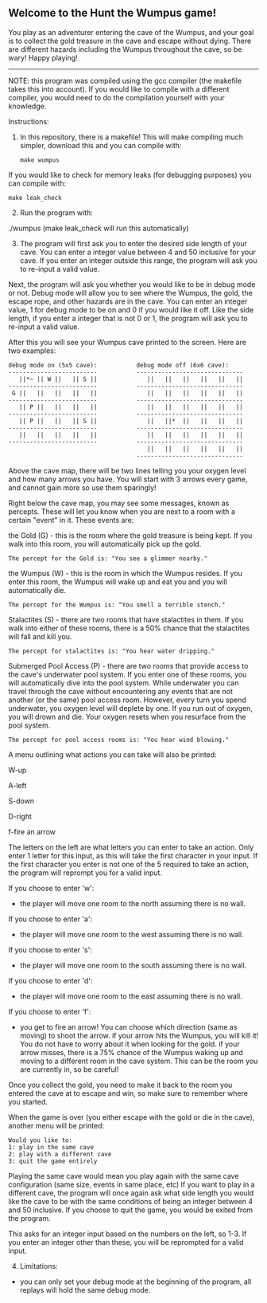 Welcome to the Hunt the Wumpus game! 
-
You play as an adventurer entering the cave of the
Wumpus, and your goal is to collect the gold treasure in the cave and escape without
dying. There are different hazards including the Wumpus throughout the cave, so be wary!
Happy playing!

-----------------------------------------------------------------------------------------

NOTE: this program was compiled using the gcc compiler (the makefile takes this into account). If you would like to compile with a different
compiler, you would need to do the compilation yourself with your knowledge.

Instructions:

1) In this repository, there is a makefile! This will make compiling much simpler, download this and you can compile with:

       make wumpus

If you would like to check for memory leaks (for debugging purposes) you can compile with: 

    make leak_check

2) Run the program with:

./wumpus (make leak_check will run this automatically)

3) The program will first ask you to enter the desired side length of your cave. 
You can enter a integer value between 4 and 50 inclusive for your cave. If you enter 
an integer outside this range, the program will ask you to re-input a valid value.

 Next, the program will ask you whether you would like to be in debug mode or not. 
 Debug mode will allow you to see where the Wumpus, the gold, the escape rope, and 
 other hazards are in the cave. You can enter an integer value, 1 for debug mode to be 
 on and 0 if you would like it off. Like the side length, if you enter a integer that is not
 0 or 1, the program will ask you to re-input a valid value.

 After this you will see your Wumpus cave printed to the screen. 
 Here are two examples:

    debug mode on (5x5 cave):           debug mode off (6x6 cave):
    -------------------------           ------------------------------
       ||*~ || W ||   || S ||              ||   ||   ||   ||   ||   ||
    -------------------------           ------------------------------
     G ||   ||   ||   ||   ||              ||   ||   ||   ||   ||   ||
    -------------------------           ------------------------------
       || P ||   ||   ||   ||              ||   ||   ||   ||   ||   ||
    -------------------------           ------------------------------
       || P ||   ||   || S ||              ||   ||*  ||   ||   ||   ||
    -------------------------           ------------------------------
       ||   ||   ||   ||   ||              ||   ||   ||   ||   ||   ||
    -------------------------           ------------------------------
                                           ||   ||   ||   ||   ||   ||
                                        ------------------------------

 Above the cave map, there will be two lines telling you your oxygen level and how many
 arrows you have. You will start with 3 arrows every game, and cannot gain more so use
 them sparingly!

 Right below the cave map, you may see some messages, known as percepts. These will let you know
 when you are next to a room with a certain "event" in it. These events are:

 the Gold (G) - this is the room where the gold treasure is being kept. If you walk into this 
                room, you will automatically pick up the gold.

    The percept for the Gold is: "You see a glimmer nearby."

 the Wumpus (W) - this is the room in which the Wumpus resides. If you enter this room, the
                  Wumpus will wake up and eat you and you will automatically die.

    The percept for the Wumpus is: "You smell a terrible stench."

 Stalactites (S) - there are two rooms that have stalactites in them. If you walk into either
                   of these rooms, there is a 50% chance that the stalactites will fall and
                   kill you.

    The percept for stalactites is: "You hear water dripping."

 Submerged Pool Access (P) - there are two rooms that provide access to the cave's underwater
                             pool system. If you enter one of these rooms, you will automatically
                             dive into the pool system. While underwater you can travel through the
                             cave without encountering any events that are not another (or the same)
                             pool access room. However, every turn you spend underwater, you oxygen
                             level will deplete by one. If you run out of oxygen, you will drown and die.
                             Your oxygen resets when you resurface from the pool system.

    The percept for pool access rooms is: "You hear wind blowing." 

 A menu outlining what actions you can take will also be printed:

 W-up
 
 A-left
 
 S-down
 
 D-right
 
 f-fire an arrow

 The letters on the left are what letters you can enter to take an action. 
 Only enter 1 letter for this input, as this will take the first character in your input.
 If the first character you enter is not one of the 5 required to take an 
 action, the program will reprompt you for a valid input.

 If you choose to enter 'w':
 
   - the player will move one room to the north assuming there is no wall.

 If you choose to enter 'a':
 
   - the player will move one room to the west assuming there is no wall.

 If you choose to enter 's':
 
   - the player will move one room to the south assuming there is no wall.

 If you choose to enter 'd':
 
   - the player will move one room to the east assuming there is no wall.

 If you choose to enter 'f':
 
   - you get to fire an arrow! You can choose which direction (same as moving) to shoot the arrow.
      if your arrow hits the Wumpus, you will kill it! You do not have to worry about it when looking
      for the gold.
      if your arrow misses, there is a 75% chance of the Wumpus waking up and moving to a different
      room in the cave system. This can be the room you are currently in, so be careful!

 Once you collect the gold, you need to make it back to the room you entered the cave at to escape and win,
 so make sure to remember where you started.

 When the game is over (you either escape with the gold or die in the cave), another menu will be printed:

    Would you like to:
    1: play in the same cave
    2: play with a different cave
    3: quit the game entirely

 Playing the same cave would mean you play again with the same cave configuration (same size, events in same place, etc)
 If you want to play in a different cave, the program will once again ask what side length you would like the cave to be
 with the same conditions of being an integer between 4 and 50 inclusive.
 If you choose to quit the game, you would be exited from the program.

 This asks for an integer input based on the numbers on the left, so 1-3. If you enter an integer other than these, you
 will be reprompted for a valid input.

4) Limitations:
- you can only set your debug mode at the beginning of the program, all replays will hold the same debug mode.
